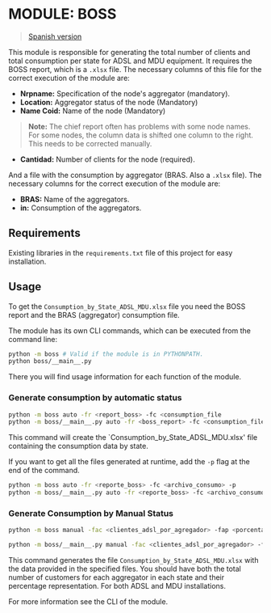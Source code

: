 # MODULE: BOSS  
> [Spanish version](./README_es.md)

This module is responsible for generating the total number of clients and total consumption per state for ADSL and MDU equipment. It requires the BOSS report, which is a `.xlsx` file. The necessary columns of this file for the correct execution of the module are:

- **Nrpname:** Specification of the node's aggregator (mandatory).
- **Location:** Aggregator status of the node (Mandatory)
- **Name Coid:** Name of the node (Mandatory)
> **Note:** The chief report often has problems with some node names. For some nodes, the column data is shifted one column to the right. This needs to be corrected manually.
- **Cantidad:** Number of clients for the node (required).

And a file with the consumption by aggregator (BRAS. Also a `.xlsx` file). The necessary columns for the correct execution of the module are:

- **BRAS:** Name of the aggregators.
- **in:** Consumption of the aggregators.

## Requirements
Existing libraries in the `requirements.txt` file of this project for easy installation.

## Usage
To get the `Consumption_by_State_ADSL_MDU.xlsx` file you need the BOSS report and the BRAS (aggregator) consumption file.

The module has its own CLI commands, which can be executed from the command line:
```bash
python -m boss # Valid if the module is in PYTHONPATH.
python boss/__main__.py
```
There you will find usage information for each function of the module.

### Generate consumption by automatic status
```bash
python -m boss auto -fr <report_boss> -fc <consumption_file 
python -m boss/__main__.py auto -fr <boss_report> -fc <consumption_file> -fc <consumption_file>.
```
This command will create the `Consumption_by_State_ADSL_MDU.xlsx' file containing the consumption data by state.

If you want to get all the files generated at runtime, add the `-p` flag at the end of the command.
```bash
python -m boss auto -fr <reporte_boss> -fc <archivo_consumo> -p
python -m boss/__main__.py auto -fr <reporte_boss> -fc <archivo_consumo> -p
```

### Generate Consumption by Manual Status
```bash
python -m boss manual -fac <clientes_adsl_por_agregador> -fap <porcentage_clientes_adsl_por_agregador> -fmc <clientes_mdu_por_agregador> -fmp <porcentage_clientes_mdu_por_agregador> -fc <archivo_consumo>

python -m boss/__main__.py manual -fac <clientes_adsl_por_agregador> -fap <porcentage_clientes_adsl_por_agregador> -fmc <clientes_mdu_por_agregador> -fmp <porcentage_clientes_mdu_por_agregador> -fc <archivo_consumo>
```
This command generates the file `Consumption_by_State_ADSL_MDU.xlsx` with the data provided in the specified files. You should have both the total number of customers for each aggregator in each state and their percentage representation. For both ADSL and MDU installations.

For more information see the CLI of the module.